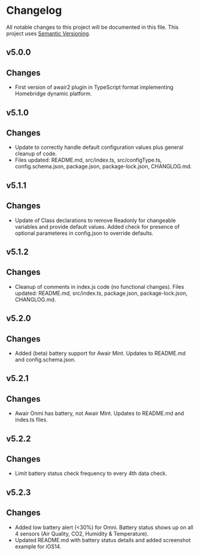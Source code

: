 # Changelog

All notable changes to this project will be documented in this file. This project uses [Semantic Versioning](https://semver.org/).

## v5.0.0
  ## Changes

  * First version of awair2 plugin in TypeScript format implementing Homebridge dynamic platform.

## v5.1.0
  ## Changes

  * Update to correctly handle default configuration values plus general cleanup of code. 
  * Files updated: README.md, src/index.ts, src/configType.ts, config.schema.json, package.json, package-lock.json, CHANGLOG.md.

## v5.1.1
  ## Changes

  * Update of Class declarations to remove Readonly for changeable variables and provide default values. Added check for presence of optional parameteres in config.json to override defaults.

## v5.1.2
  ## Changes

  * Cleanup of comments in index.js code (no functional changes). Files updated: README.md, src/index.ts, package.json, package-lock.json, CHANGLOG.md.

## v5.2.0
  ## Changes

  * Added (beta) battery support for Awair Mint. Updates to README.md and config.schema.json.

## v5.2.1
  ## Changes

  * Awair Onmi has battery, not Awair Mint. Updates to README.md and indes.ts files.

## v5.2.2
  ## Changes

  * Limit battery status check frequency to every 4th data check.

## v5.2.3
  ## Changes

  * Added low battery alert (<30%) for Omni. Battery status shows up on all 4 sensors (Air Quality, CO2, Humidity & Temperature).
  * Updated README.md with battery status details and added screenshot example for iOS14.
